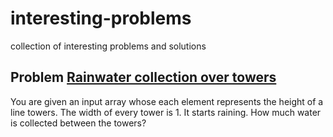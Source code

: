 # interesting-problems
collection of interesting problems and solutions

## Problem [Rainwater collection over towers](rainwater-and-towers/INTRO.md)
You are given an input array whose each element represents the height of a line towers.
The width of every tower is 1. It starts raining. How much water is collected between the towers?

